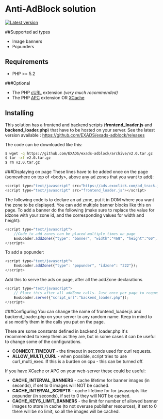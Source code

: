 # Anti-AdBlock solution
[![Latest version](https://img.shields.io/badge/Latest%20version-v2.0-blue.svg)](https://github.com/EXADS/exads-adblock/archive/v2.0.tar.gz)

##Supported ad types
* Image banners
* Popunders

## Requirements
* PHP >= 5.2

###Optional
* The PHP [cURL](http://php.net/manual/en/book.curl.php) extension _(very much recommended)_
* The PHP [APC](http://php.net/manual/en/book.apc.php) extension
  OR [XCache](https://xcache.lighttpd.net/)

## Installing
This solution has a frontend and backend scripts (**frontend_loader.js** and **backend_loader.php**) that have to be hosted on your server.
See the latest version available : https://github.com/EXADS/exads-adblock/releases

The code can be downloaded like this:
```bash
$ wget -q https://github.com/EXADS/exads-adblock/archive/v2.0.tar.gz
$ tar -xf v2.0.tar.gz
$ rm v2.0.tar.gz
```

###Displaying on page
These lines have to be added once on the page (somewhere on top of \<body\>, above any ad zones that you want to add):
```javascript
<script type="text/javascript" src="https://ads.exoclick.com/ad_track.js"></script>
<script type="text/javascript" src="frontend_loader.js"></script>
```

The following code is to declare an ad zone, put it in DOM where you want the zone to be displayed.
You can add multiple banner blocks like this on page.
To add a banner do the following (make sure to replace the value for idzone with your zone id, and the corresponding values for width and height):
```javascript
<script type="text/javascript">
    //Code to add zones can be placed multiple times on page
    ExoLoader.addZone({"type": "banner", "width":"468", "height":"60", "idzone":"111"});
</script>
```
To add a popunder:
```javascript
<script type="text/javascript">
    ExoLoader.addZone({"type": "popunder", "idzone": "222"});
</script>
```

Add this to serve the ads on page, after all the addZone declarations.
```javascript
<script type="text/javascript">
    // Place this after all addZone calls. Just once per page to request ad info for all added zones
    ExoLoader.serve({"script_url":"backend_loader.php"});
</script>
```

###Configuring
You can change the name of frontend_loader.js and backend_loader.php on your server to any random name. 
Keep in mind to also modify them in the calls you put on the page.

There are some constants defined in backend_loader.php
It's recommended to keep them as they are, but in some cases it can be useful to change some of the configurations.

* __CONNECT_TIMEOUT__ - the timeout in seconds used for curl requests.
* __ALLOW_MULTI_CURL__ - when possible, script tries to use curl_multi_exec. If this is a burden on cpu - this can be turned off.

If you have XCache or APC on your web-server these could be useful:
* __CACHE_INTERVAL_BANNERS__ - cache lifetime for banner images (in seconds), if set to 0 images will NOT be cached.
* __CACHE_INTERVAL_SCRIPTS__ - cache lifetime for for javascripts like popunder (in seconds), if set to 0 they will NOT be cached.
* __CACHE_KEYS_LIMIT_BANNERS__ - the limit for number of allowed banner images to store in cache (to not overuse publisher resources), if set to 0 there will be no limit, so all the images will be cached.
